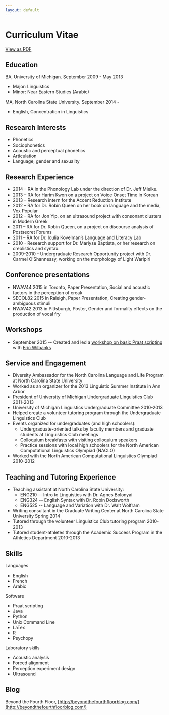 ```yaml
---
layout: default
---
```


# Curriculum Vitae

[View as PDF](files/amy_hemmeter_cv.pdf)

## Education

BA, University of Michigan. September 2009 - May 2013

* Major: Linguistics
* Minor: Near Eastern Studies (Arabic)

MA, North Carolina State University. September 2014 - 

* English, Concentration in Linguistics

## Research Interests
* Phonetics
* Sociophonetics
* Acoustic and perceptual phonetics
* Articulation
* Language, gender and sexuality

## Research Experience

* 2014 – RA in the Phonology Lab under the direction of Dr. Jeff Mielke.
* 2013 –  RA for Harim Kwon on a project on Voice Onset Time in Korean
* 2013 – Research intern for the Accent Reduction Institute
* 2012 – RA for Dr. Robin Queen on her book on language and the media, Vox Popular
* 2012 – RA for  Jon Yip, on an ultrasound project with consonant clusters in Modern Greek
* 2011 – RA for Dr. Robin Queen, on a project on discourse analysis of Postsecret Forums
* 2011 – RA for Dr. Ioulia Kovelman’s Language and Literacy Lab
* 2010 - Research support for Dr. Marlyse Baptista, or her research on creolistics and syntax.
* 2009-2010 - Undergraduate Research Opportunity project with Dr. Carmel O’Shannessy, working on the morphology of Light Warlpiri



## Conference presentations

* NWAV44 2015 in Toronto, Paper Presentation, Social and acoustic factors in the perception of creak
* SECOL82 2015 in Raleigh, Paper Presentation, Creating gender-ambiguous stimuli
* NWAV42 2013 in Pittsburgh, Poster, Gender and formality effects on the production of vocal fry

## Workshops
* September 2015 -- Created and led a [workshop on basic Praat scripting](http://phon.wordpress.ncsu.edu/workshops/) with [Eric Wilbanks](http://ericwilbanks.github.io/)


## Service and Engagement

* Diversity Ambassador for the North Carolina Language and Life Program at North Carolina State University
* Worked as an organizer for the 2013 Linguistic Summer Institute in Ann Arbor
* President of University of Michigan Undergraduate Linguistics Club 2011-2013
* University of Michigan Linguistics Undergraduate Committee 2010-2013
* Helped create a volunteer tutoring program through the Undergraduate Linguistics Club
* Events organized for undergraduates (and high schoolers): 
  * Undergraduate-oriented talks by faculty members and graduate students at Linguistics Club meetings
  * Colloquium breakfasts with visiting colloquium speakers
  * Practice sessions with local high schoolers for the North American Computational Linguistics Olympiad (NACLO)
* Worked with the North American Computational Linguistics Olympiad 2010-2012


## Teaching and Tutoring Experience

* Teaching assistant at North Carolina State University:
  * ENG210 -- Intro to Linguistics with Dr. Agnes Bolonyai
  * ENG324 -- English Syntax with Dr. Robin Dodsworth
  * ENG525 -- Language and Variation with Dr. Walt Wolfram
* Writing consultant in the Graduate Writing Center at North Carolina State University Spring 2014
* Tutored through the volunteer Linguistics Club tutoring program 2010-2013
* Tutored student-athletes through the Academic Success Program in the Athletics Department 2010-2013


## Skills

Languages

* English
* French
* Arabic

Software

* Praat scripting
* Java
* Python
* Unix Command Line
* LaTex
* R
* Psychopy

Laboratory skills

* Acoustic analysis
* Forced alignment
* Perception experiment design
* Ultrasound

## Blog

Beyond the Fourth Floor, [http://beyondthefourthfloorblog.com/](http://beyondthefourthfloorblog.com/) 
